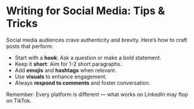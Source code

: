 # Writing for Social Media: Tips & Tricks

Social media audiences crave authenticity and brevity. Here’s how to craft posts that perform:

- Start with a **hook**: Ask a question or make a bold statement.
- Keep it **short**: Aim for 1-2 short paragraphs.
- Add **emojis** and **hashtags** when relevant.
- Use **visuals** to enhance engagement.
- Always **respond to comments** and foster conversation.

Remember: Every platform is different — what works on LinkedIn may flop on TikTok.
